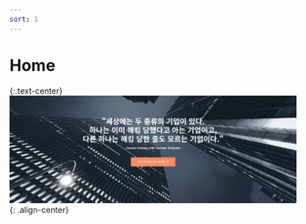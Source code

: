 ```yaml
---
sort: 1
---
```


# Home 
{:.text-center}
[![image](/assets/images/home.png)](https://www.plura.io/)
{: .align-center}
